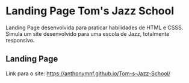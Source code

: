 
# Landing Page Tom's Jazz School

Landing Page desenvolvida para praticar habilidades de HTML e CSSS. Simula um site desenvolvido para uma escola de Jazz, totalmente responsivo. 


## Landing Page

Link para o site: https://anthonymnf.github.io/Tom-s-Jazz-School/





